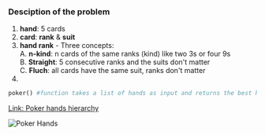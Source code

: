 ### Desciption of the problem
1. __hand__: 5 cards  
2. __card__: __rank__ & __suit__  
3. __hand rank__ - Three concepts:  
  A. __n-kind__: n cards of the same ranks (kind) like two 3s or four 9s  
  B. __Straight__: 5 consecutive ranks and the suits don't matter  
  C. __Fluch__: all cards have the same suit, ranks don't matter  
4. 
```python
poker() #function takes a list of hands as input and returns the best hand  
```
[Link: Poker hands hierarchy](https://www.cardschat.com/top-10-poker-hands.php)

![Poker Hands](src="https://www.cardschat.com/pkimg/hand-nicknames/poker-hand-rankings.png" )
